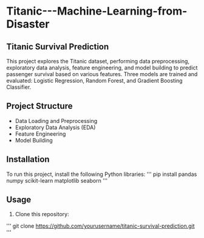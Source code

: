 # Titanic---Machine-Learning-from-Disaster

## Titanic Survival Prediction

This project explores the Titanic dataset, performing data preprocessing, exploratory data analysis, feature engineering, and model building to predict passenger survival based on various features. Three models are trained and evaluated: Logistic Regression, Random Forest, and Gradient Boosting Classifier.

## Project Structure
- Data Loading and Preprocessing
- Exploratory Data Analysis (EDA)
- Feature Engineering
- Model Building

## Installation
To run this project, install the following Python libraries:
''' 
pip install pandas numpy scikit-learn matplotlib seaborn
'''

## Usage

1. Clone this repository:

'''
git clone https://github.com/yourusername/titanic-survival-prediction.git
'''
